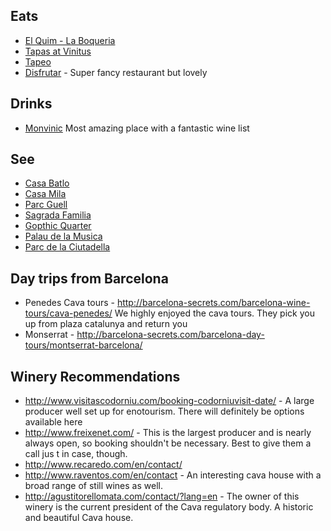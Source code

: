 ## Eats
* [El Quim - La Boqueria](http://elquimdelaboqueria.com/?lang=en)
* [Tapas at Vinitus](https://foursquare.com/v/vinitus/54859d75498ec850acd351e3)
* [Tapeo](http://www.tapeoborn.cat/)
* [Disfrutar](http://ca.disfrutarbarcelona.com/) - Super fancy restaurant but lovely

## Drinks
* [Monvinic](http://www.monvinic.com/en/) Most amazing place with a fantastic wine list

## See
* [Casa Batlo](https://www.casabatllo.es/en/online-tickets)
* [Casa Mila](https://www.lapedrera.com/en/home)
* [Parc Guell](http://www.parkguell.cat/en/buy-tickets/)
* [Sagrada Familia](https://www.tripadvisor.com/Attraction_Review-g187497-d190166-Reviews-Basilica_of_the_Sagrada_Familia-Barcelona_Catalonia.html)
* [Gopthic Quarter](https://www.tripadvisor.com/Attraction_Review-g187497-d190162-Reviews-Gothic_Quarter_Barri_Gotic-Barcelona_Catalonia.html)
* [Palau de la Musica](https://www.tripadvisor.com/Attraction_Review-g187497-d190824-Reviews-Palau_de_la_Musica_Orfeo_Catala-Barcelona_Catalonia.html)
* [Parc de la Ciutadella](https://www.tripadvisor.com/Attraction_Review-g187497-d240504-Reviews-El_Desconsol-Barcelona_Catalonia.html)

## Day trips from Barcelona
* Penedes Cava tours - http://barcelona-secrets.com/barcelona-wine-tours/cava-penedes/ We highly enjoyed the cava tours. They pick you up from plaza catalunya and return you
* Monserrat - http://barcelona-secrets.com/barcelona-day-tours/montserrat-barcelona/

## Winery Recommendations
* http://www.visitascodorniu.com/booking-codorniuvisit-date/ - A large producer well set up for enotourism. There will definitely be options available here
* http://www.freixenet.com/ - This is the largest producer and is nearly always open, so booking shouldn't be necessary. Best to give them a call jus t in case, though.
* http://www.recaredo.com/en/contact/
* http://www.raventos.com/en/contact - An interesting cava house with a broad range of still wines as well.
* http://agustitorellomata.com/contact/?lang=en - The owner of this winery is the current president of the Cava regulatory body. A historic and beautiful Cava house.
